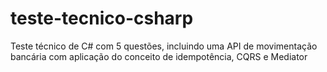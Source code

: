 # teste-tecnico-csharp
Teste técnico de C# com 5 questões, incluindo uma API de movimentação bancária com aplicação do conceito de idempotência, CQRS e Mediator
